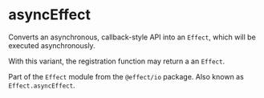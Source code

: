 # asyncEffect

Converts an asynchronous, callback-style API into an `Effect`, which will
be executed asynchronously.

With this variant, the registration function may return a an `Effect`.

Part of the `Effect` module from the `@effect/io` package. Also known as `Effect.asyncEffect`.
